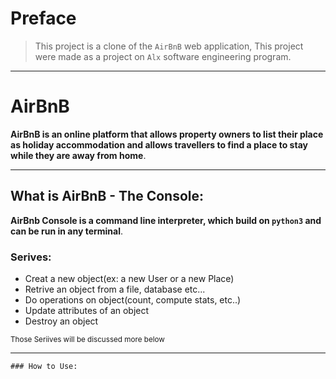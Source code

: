# Preface

> This project is a clone of the `AirBnB` web application, This project were made as a project on `Alx` software engineering program.


---


# AirBnB

  **AirBnB is an online platform that allows property owners to list their place as holiday accommodation and allows travellers to find a place to stay while they are away from home**.

---

## What is AirBnB - The Console:


**AirBnb Console is a command line interpreter, which build on `python3` and can be run in any terminal**.


### Serives:

- Creat a new object(ex: a new User or a new Place)
- Retrive an object from a file, database etc...
- Do operations on object(count, compute stats, etc..)
- Update attributes of an object
- Destroy an object

<sub>Those Seriives will be discussed more below<sub>


---

	### How to Use:
